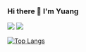 ### Hi there 👋 I'm Yuang



[![](https://img.shields.io/github/followers/yuangwei?style=social)](https://github.com/yuangwei)
[![](https://img.shields.io/github/stars/yuangwei?style=social)](https://github.com/yuangwei)




[![Top Langs](https://github-readme-stats.vercel.app/api/top-langs/?username=yuangwei&layout=compact&count_private=true&hide=html&title_color=6F90B5)](https://github.com/yuangwei)
